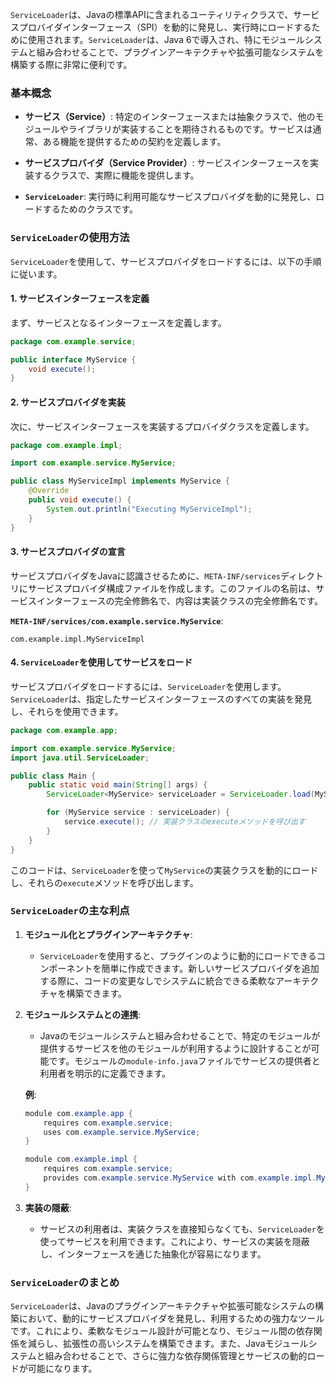 `ServiceLoader`は、Javaの標準APIに含まれるユーティリティクラスで、サービスプロバイダインターフェース（SPI）を動的に発見し、実行時にロードするために使用されます。`ServiceLoader`は、Java 6で導入され、特にモジュールシステムと組み合わせることで、プラグインアーキテクチャや拡張可能なシステムを構築する際に非常に便利です。

### 基本概念

- **サービス（Service）**: 特定のインターフェースまたは抽象クラスで、他のモジュールやライブラリが実装することを期待されるものです。サービスは通常、ある機能を提供するための契約を定義します。

- **サービスプロバイダ（Service Provider）**: サービスインターフェースを実装するクラスで、実際に機能を提供します。

- **`ServiceLoader`**: 実行時に利用可能なサービスプロバイダを動的に発見し、ロードするためのクラスです。

### `ServiceLoader`の使用方法

`ServiceLoader`を使用して、サービスプロバイダをロードするには、以下の手順に従います。

#### 1. サービスインターフェースを定義

まず、サービスとなるインターフェースを定義します。

```java
package com.example.service;

public interface MyService {
    void execute();
}
```

#### 2. サービスプロバイダを実装

次に、サービスインターフェースを実装するプロバイダクラスを定義します。

```java
package com.example.impl;

import com.example.service.MyService;

public class MyServiceImpl implements MyService {
    @Override
    public void execute() {
        System.out.println("Executing MyServiceImpl");
    }
}
```

#### 3. サービスプロバイダの宣言

サービスプロバイダをJavaに認識させるために、`META-INF/services`ディレクトリにサービスプロバイダ構成ファイルを作成します。このファイルの名前は、サービスインターフェースの完全修飾名で、内容は実装クラスの完全修飾名です。

**`META-INF/services/com.example.service.MyService`**:

```text
com.example.impl.MyServiceImpl
```

#### 4. `ServiceLoader`を使用してサービスをロード

サービスプロバイダをロードするには、`ServiceLoader`を使用します。`ServiceLoader`は、指定したサービスインターフェースのすべての実装を発見し、それらを使用できます。

```java
package com.example.app;

import com.example.service.MyService;
import java.util.ServiceLoader;

public class Main {
    public static void main(String[] args) {
        ServiceLoader<MyService> serviceLoader = ServiceLoader.load(MyService.class);

        for (MyService service : serviceLoader) {
            service.execute(); // 実装クラスのexecuteメソッドを呼び出す
        }
    }
}
```

このコードは、`ServiceLoader`を使って`MyService`の実装クラスを動的にロードし、それらの`execute`メソッドを呼び出します。

### `ServiceLoader`の主な利点

1. **モジュール化とプラグインアーキテクチャ**:
   - `ServiceLoader`を使用すると、プラグインのように動的にロードできるコンポーネントを簡単に作成できます。新しいサービスプロバイダを追加する際に、コードの変更なしでシステムに統合できる柔軟なアーキテクチャを構築できます。

2. **モジュールシステムとの連携**:
   - Javaのモジュールシステムと組み合わせることで、特定のモジュールが提供するサービスを他のモジュールが利用するように設計することが可能です。モジュールの`module-info.java`ファイルでサービスの提供者と利用者を明示的に定義できます。

   **例**:
   ```java
   module com.example.app {
       requires com.example.service;
       uses com.example.service.MyService;
   }

   module com.example.impl {
       requires com.example.service;
       provides com.example.service.MyService with com.example.impl.MyServiceImpl;
   }
   ```

3. **実装の隠蔽**:
   - サービスの利用者は、実装クラスを直接知らなくても、`ServiceLoader`を使ってサービスを利用できます。これにより、サービスの実装を隠蔽し、インターフェースを通じた抽象化が容易になります。

### `ServiceLoader`のまとめ

`ServiceLoader`は、Javaのプラグインアーキテクチャや拡張可能なシステムの構築において、動的にサービスプロバイダを発見し、利用するための強力なツールです。これにより、柔軟なモジュール設計が可能となり、モジュール間の依存関係を減らし、拡張性の高いシステムを構築できます。また、Javaモジュールシステムと組み合わせることで、さらに強力な依存関係管理とサービスの動的ロードが可能になります。
